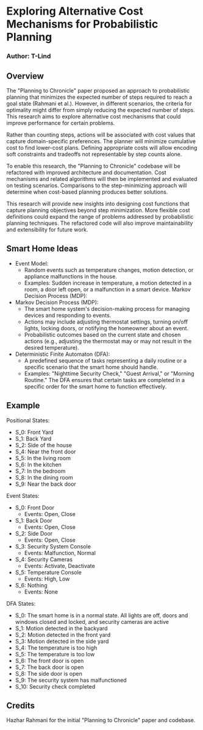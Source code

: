 # Exploring Alternative Cost Mechanisms for Probabilistic Planning

### Author: T-Lind

## Overview

The "Planning to Chronicle" paper proposed an approach to probabilistic planning that minimizes the expected number of
steps required to reach a goal state (Rahmani et al.). However, in different scenarios, the criteria for optimality
might differ from simply reducing the expected number of steps. This research aims to explore alternative cost
mechanisms that could improve performance for certain problems.

Rather than counting steps, actions will be associated with cost values that capture domain-specific preferences. The
planner will minimize cumulative cost to find lower-cost plans. Defining appropriate costs will allow encoding soft
constraints and tradeoffs not representable by step counts alone.

To enable this research, the "Planning to Chronicle" codebase will be refactored with improved architecture and
documentation. Cost mechanisms and related algorithms will then be implemented and evaluated on testing scenarios.
Comparisons to the step-minimizing approach will determine when cost-based planning produces better solutions.

This research will provide new insights into designing cost functions that capture planning objectives beyond step
minimization. More flexible cost definitions could expand the range of problems addressed by probabilistic planning
techniques. The refactored code will also improve maintainability and extensibility for future work.

## Smart Home Ideas

- Event Model:
    - Random events such as temperature changes, motion detection, or appliance malfunctions in the house.
    - Examples: Sudden increase in temperature, a motion detected in a room, a door left open, or a malfunction in a
      smart device. Markov Decision Process (MDP):
- Markov Decision Process (MDP):
    - The smart home system's decision-making process for managing devices and responding to events.
    - Actions may include adjusting thermostat settings, turning on/off lights, locking doors, or notifying the
      homeowner about an event.
    - Probabilistic outcomes based on the current state and chosen actions (e.g., adjusting the thermostat may or may
      not result in the desired temperature).
- Deterministic Finite Automaton (DFA):
    - A predefined sequence of tasks representing a daily routine or a specific scenario that the smart home should
      handle.
    - Examples: "Nighttime Security Check," "Guest Arrival," or "Morning Routine." The DFA ensures that certain tasks
      are completed in a specific order for the smart home to function effectively.

## Example
Positional States:
- S_0: Front Yard
- S_1: Back Yard
- S_2: Side of the house
- S_4: Near the front door
- S_5: In the living room
- S_6: In the kitchen
- S_7: In the bedroom
- S_8: In the dining room
- S_9: Near the back door

Event States:
- S_0: Front Door
  - Events: Open, Close
- S_1: Back Door
  - Events: Open, Close
- S_2: Side Door
  - Events: Open, Close
- S_3: Security System Console
    - Events: Malfunction, Normal
- S_4: Security Cameras
    - Events: Activate, Deactivate
- S_5: Temperature Console
    - Events: High, Low
- S_6: Nothing
    - Events: None


DFA States:
- S_0: The smart home is in a normal state. All lights are off, doors and windows closed and locked, and security cameras are active
- S_1: Motion detected in the backyard
- S_2: Motion detected in the front yard
- S_3: Motion detected in the side yard
- S_4: The temperature is too high
- S_5: The temperature is too low
- S_6: The front door is open
- S_7: The back door is open
- S_8: The side door is open
- S_9: The security system has malfunctioned
- S_10: Security check completed


## Credits

Hazhar Rahmani for the initial "Planning to Chronicle" paper and codebase.

